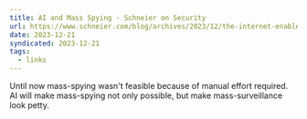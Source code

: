 ```yaml
---
title: AI and Mass Spying - Schneier on Security
url: https://www.schneier.com/blog/archives/2023/12/the-internet-enabled-mass-surveillance-ai-will-enable-mass-spying.html
date: 2023-12-21
syndicated: 2023-12-21
tags:
  - links
---
```


Until now mass-spying wasn't feasible because of manual effort required. AI will make mass-spying not only possible, but make mass-surveillance look petty.
